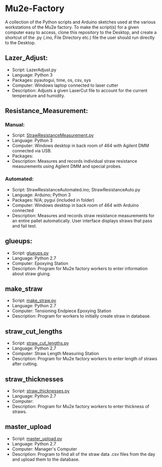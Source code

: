 # Mu2e-Factory
A collection of the Python scripts and Arduino sketches used at the various workstations of the Mu2e factory.
To make the script(s) for a given computer easy to access, clone this repository to the Desktop, and create
a shortcut of the .py (.ino, File Directory etc.) file the user should run directly to the Desktop.

## Lazer_Adjust:
- Script: LazerAdjust.py
- Language: Python 3
- Packages: pyautogui, time, os, csv, sys
- Computer: Windows laptop connected to laser cutter
- Description: Adjusts a given LaserCut file to account for the current temperature and humidity.

## Resistance_Measurement:
### Manual:
- Script: [StrawResistanceMeasurement.py](Resistance_Measurement/Manual/StrawResistanceMeasurement.py)
- Language: Python 3
- Computer: Windows desktop in back room of 464 with Agilent DMM connected via USB.
- Packages: 
- Description: Measures and records individual straw resistance measurements using Agilent DMM and special probes.	
### Automated:
- Script: StrawResistanceAutomated.ino; StrawResistanceAuto.py
- Language: Arduino; Python 3
- Packages: N/A; pygui (included in folder)
- Computer: Windows desktop in back room of 464 with Arduino connected
- Description: Measures and records straw resistance measurements for an entire pallet automatically. User interface displays straws that pass and fail test.

## glueups:
- Script: [glueups.py](/glueups/glueups.py)
- Language: Python 2.7
- Computer: Epoxying Station
- Description: Program for Mu2e factory workers to enter information about straw gluing.

## make_straw
- Script: [make_straw.py](/make_straw/make_straw.py)
- Language: Python 2.7
- Computer: Tensioning Endpiece Epoxying Station
- Description: Program for workers to initially create straw in database.

## straw_cut_lengths
- Script: [straw_cut_lengths.py](/straw_cut_lengths/straw_cut_lengths.py)
- Language: Python 2.7
- Computer: Straw Length Measuring Station
- Description: Program for Mu2e factory workers to enter length of straws after cutting.

## straw_thicknesses
- Script: [straw_thicknesses.py](straw_thicknesses/straw_thicknesses.py)
- Language: Python 2.7
- Computer: 
- Description: Program for Mu2e factory workers to enter thickness of straws.

## master_upload
- Script: [master_upload.py](/master_upload/master_upload.py)
- Language: Python 2.7
- Computer: Manager's Computer
- Description: Program to find all of the straw data .csv files from the day and upload them to the database.
